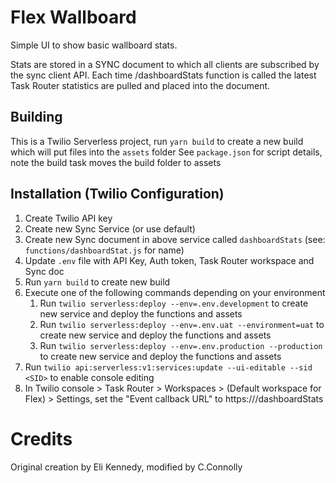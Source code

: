 # Flex Wallboard

Simple UI to show basic wallboard stats.

Stats are stored in a SYNC document to which all clients are subscribed by the sync client API. Each time /dashboardStats function is called the latest Task Router statistics are pulled and placed into the document.

## Building

This is a Twilio Serverless project, run `yarn build` to create a new build which will put files into the `assets` folder
See `package.json` for script details, note the build task moves the build folder to assets

## Installation (Twilio Configuration)

1. Create Twilio API key
2. Create new Sync Service (or use default)
3. Create new Sync document in above service called `dashboardStats` (see: `functions/dashboardStat.js` for name)
4. Update `.env` file with API Key, Auth token, Task Router workspace and Sync doc
5. Run `yarn build` to create new build
6. Execute one of the following commands depending on your environment
   1. Run `twilio serverless:deploy --env=.env.development` to create new service and deploy the functions and assets
   2. Run `twilio serverless:deploy --env=.env.uat --environment=uat` to create new service and deploy the functions and assets
   3. Run `twilio serverless:deploy --env=.env.production --production` to create new service and deploy the functions and assets
7. Run `twilio api:serverless:v1:services:update --ui-editable --sid <SID>` to enable console editing
8. In Twilio console > Task Router > Workspaces > (Default workspace for Flex) > Settings, set the "Event callback URL" to https://<functions path>/dashboardStats

# Credits

Original creation by Eli Kennedy, modified by C.Connolly
